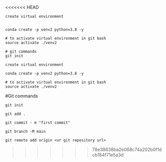 <<<<<<< HEAD
```
create virtual environment
```
```

conda create -p venv2 python=3.8 -y
```
```
# to activate virtual environment in git bash
source activate ./venv2
```
```
# git commands
git init
```

```
create virtual environment
```
```
conda create -p venv2 python=3.8 -y
```
```
# to activate virtual environment in git bash
source activate ./venv2
```
#Git commands
```
git init
```
```
git add .
```
```
git commit - m "first commit"
```
```
git branch -M main
```
```
git remote add origin <ur git repository url>
```
>>>>>>> 78e38638ba2e068c74a202b0f1dcb184f71e5a3d
